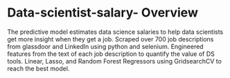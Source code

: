# Data-scientist-salary- Overview

The predictive model estimates data science salaries to help data scientists get more insight when they get a job.
Scraped over 700 job descriptions from glassdoor and LinkedIn using python and selenium.
Engineered features from the text of each job description to quantify the value of DS tools. 
Linear, Lasso, and Random Forest Regressors using GridsearchCV to reach the best model.
